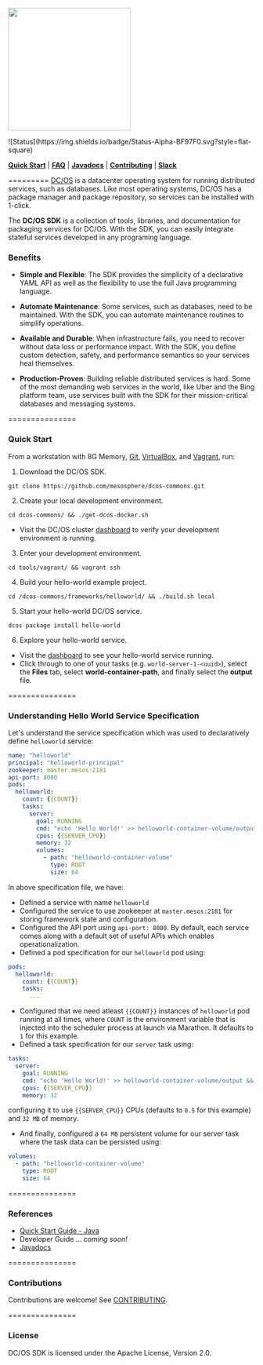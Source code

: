 <p align="left">
  <img src="https://mesosphere.com/wp-content/themes/mesosphere/library/images/assets/dcos-sdk-logo.png" width="250"/>
</p>
![Status](https://img.shields.io/badge/Status-Alpha-BF97F0.svg?style=flat-square)

[__Quick Start__](README.md#quick-start) |
[__FAQ__](docs/faq.md) |
[__Javadocs__](http://mesosphere.github.io/dcos-commons/api/) |
[__Contributing__](CONTRIBUTING.md) |
[__Slack__](http://chat.dcos.io)

=========
[DC/OS](https://dcos.io) is a datacenter operating system for running distributed services, such as databases. Like most operating systems, DC/OS has a package manager and package repository, so services can be installed with 1-click.

The __DC/OS SDK__ is a collection of tools, libraries, and documentation for packaging services for DC/OS. With the SDK, you can easily integrate stateful services developed in any programing language.

### Benefits

* __Simple and Flexible__: The SDK provides the simplicity of a declarative YAML API as well as the flexibility to use the full Java programming language.

* __Automate Maintenance__: Some services, such as databases, need to be maintained. With the SDK, you can automate maintenance routines to simplify operations.

* __Available and Durable__: When infrastructure fails, you need to recover without data loss or performance impact. With the SDK, you define custom detection, safety, and performance semantics so your services heal themselves.

* __Production-Proven__: Building reliable distributed services is hard. Some of the most demanding web services in the world, like Uber and the Bing platform team, use services built with the SDK for their mission-critical databases and messaging systems.

===============
### Quick Start

From a workstation with 8G Memory, [Git](https://git-scm.com/book/en/v2/Getting-Started-Installing-Git), [VirtualBox](https://www.virtualbox.org/wiki/Downloads), and [Vagrant](https://www.vagrantup.com/downloads.html), run:

1. Download the DC/OS SDK.
  ```
  git clone https://github.com/mesosphere/dcos-commons.git
  ```

2. Create your local development environment.
  ```
  cd dcos-commons/ && ./get-dcos-docker.sh
  ```
  * Visit the DC/OS cluster [dashboard](http://172.17.0.2/) to verify your development environment is running.

3. Enter your development environment.
  ```
  cd tools/vagrant/ && vagrant ssh
  ```

4. Build your hello-world example project.
  ```
  cd /dcos-commons/frameworks/helloworld/ && ./build.sh local
  ```

5. Start your hello-world DC/OS service.
  ```
  dcos package install hello-world
  ```

6. Explore your hello-world service.
  * Visit the [dashboard](http://172.17.0.2/#/services/%2Fhello-world/) to see your hello-world service running.
  * Click through to one of your tasks (e.g. `world-server-1-<uuid>`), select the __Files__ tab, select __world-container-path__, and finally select the __output__ file.

===============
### Understanding Hello World Service Specification

Let's understand the service specification which was used to declaratively define `helloworld` service:

```yaml
name: "helloworld"
principal: "helloworld-principal"
zookeeper: master.mesos:2181
api-port: 8080
pods:
  helloworld:
    count: {{COUNT}}
    tasks:
      server:
        goal: RUNNING
        cmd: "echo 'Hello World!' >> helloworld-container-volume/output && sleep 10"
        cpus: {{SERVER_CPU}}
        memory: 32
        volumes:
          - path: "helloworld-container-volume"
            type: ROOT
            size: 64
```

In above specification file, we have:
* Defined a service with name `helloworld`
* Configured the service to use zookeeper at `master.mesos:2181` for storing framework state and configuration.
* Configured the API port using `api-port: 8080`. By default, each service comes along with a default set of useful APIs which enables operationalization. 
* Defined a pod specification for our `helloworld` pod using:

```yaml
pods:
  helloworld:
    count: {{COUNT}}
    tasks:
      ...
```
* Configured that we need atleast `{{COUNT}}` instances of `helloworld` pod running at all times, where `COUNT` is the environment variable that is injected into the scheduler process at launch via Marathon. It defaults to `1` for this example.
* Defined a task specification for our `server` task using:

```yaml
tasks:
  server:
    goal: RUNNING
    cmd: "echo 'Hello World!' >> helloworld-container-volume/output && sleep 10"
    cpus: {{SERVER_CPU}}
    memory: 32
```
configuring it to use `{{SERVER_CPU}}` CPUs (defaults to `0.5` for this example) and `32 MB` of memory.
* And finally, configured a `64 MB` persistent volume for our server task where the task data can be persisted using:

```yaml
volumes:
  - path: "helloworld-container-volume"
    type: ROOT
    size: 64
```

===============
### References
* [Quick Start Guide - Java](docs/tutorials/quick-start-java.md)
* Developer Guide ... *coming soon!*
* [Javadocs](http://mesosphere.github.io/dcos-commons/api/index.html)

===============
### Contributions
Contributions are welcome! See [CONTRIBUTING](CONTRIBUTING.md).

===============
### License
DC/OS SDK is licensed under the Apache License, Version 2.0.
